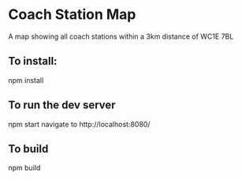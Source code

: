 # Coach Station Map

A map showing all coach stations within a 3km distance of WC1E 7BL

## To install:
npm install

## To run the dev server
npm start
navigate to http://localhost:8080/

## To build 
npm build